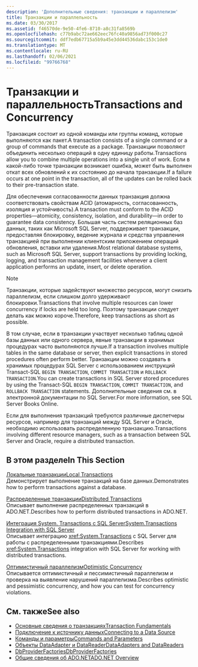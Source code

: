```yaml
---
description: 'Дополнительные сведения: транзакции и параллелизм'
title: Транзакции и параллельность
ms.date: 03/30/2017
ms.assetid: f46570de-9e50-4fe6-8710-a8c31fa8569b
ms.openlocfilehash: c77b9abc72ae662eec76fc40a9856ad73f000c27
ms.sourcegitcommit: ddf7edb67715a5b9a45e3dd44536dabc153c1de0
ms.translationtype: MT
ms.contentlocale: ru-RU
ms.lasthandoff: 02/06/2021
ms.locfileid: "99766768"
---
```

# <a name="transactions-and-concurrency"></a><span data-ttu-id="96f5e-103">Транзакции и параллельность</span><span class="sxs-lookup"><span data-stu-id="96f5e-103">Transactions and Concurrency</span></span>

<span data-ttu-id="96f5e-104">Транзакция состоит из одной команды или группы команд, которые выполняются как пакет.</span><span class="sxs-lookup"><span data-stu-id="96f5e-104">A transaction consists of a single command or a group of commands that execute as a package.</span></span> <span data-ttu-id="96f5e-105">Транзакции позволяют объединить несколько операций в одну единицу работы.</span><span class="sxs-lookup"><span data-stu-id="96f5e-105">Transactions allow you to combine multiple operations into a single unit of work.</span></span> <span data-ttu-id="96f5e-106">Если в какой-либо точке транзакции возникает ошибка, может быть выполнен откат всех обновлений к их состоянию до начала транзакции.</span><span class="sxs-lookup"><span data-stu-id="96f5e-106">If a failure occurs at one point in the transaction, all of the updates can be rolled back to their pre-transaction state.</span></span>  
  
 <span data-ttu-id="96f5e-107">Для обеспечения согласованности данных транзакция должна соответствовать свойствам ACID (атомарность, согласованность, изоляция и устойчивость).</span><span class="sxs-lookup"><span data-stu-id="96f5e-107">A transaction must conform to the ACID properties—atomicity, consistency, isolation, and durability—in order to guarantee data consistency.</span></span> <span data-ttu-id="96f5e-108">Большая часть систем реляционных баз данных, таких как Microsoft SQL Server, поддерживает транзакции, предоставляя блокировку, ведение журнала и средства управления транзакцией при выполнении клиентским приложением операций обновления, вставки или удаления.</span><span class="sxs-lookup"><span data-stu-id="96f5e-108">Most relational database systems, such as Microsoft SQL Server, support transactions by providing locking, logging, and transaction management facilities whenever a client application performs an update, insert, or delete operation.</span></span>  
  
> [!NOTE]
> <span data-ttu-id="96f5e-109">Транзакции, которые задействуют множество ресурсов, могут снизить параллелизм, если слишком долго удерживают блокировки.</span><span class="sxs-lookup"><span data-stu-id="96f5e-109">Transactions that involve multiple resources can lower concurrency if locks are held too long.</span></span> <span data-ttu-id="96f5e-110">Поэтому транзакции следует делать как можно короче.</span><span class="sxs-lookup"><span data-stu-id="96f5e-110">Therefore, keep transactions as short as possible.</span></span>  
  
 <span data-ttu-id="96f5e-111">В том случае, если в транзакции участвует несколько таблиц одной базы данных или одного сервера, явные транзакции в хранимых процедурах часто выполняются лучше.</span><span class="sxs-lookup"><span data-stu-id="96f5e-111">If a transaction involves multiple tables in the same database or server, then explicit transactions in stored procedures often perform better.</span></span> <span data-ttu-id="96f5e-112">Транзакции можно создавать в хранимых процедурах SQL Server с использованием инструкций Transact-SQL `BEGIN TRANSACTION`, `COMMIT TRANSACTION` и `ROLLBACK TRANSACTION`.</span><span class="sxs-lookup"><span data-stu-id="96f5e-112">You can create transactions in SQL Server stored procedures by using the Transact-SQL `BEGIN TRANSACTION`, `COMMIT TRANSACTION`, and `ROLLBACK TRANSACTION` statements.</span></span> <span data-ttu-id="96f5e-113">Дополнительные сведения см. в электронной документации по SQL Server.</span><span class="sxs-lookup"><span data-stu-id="96f5e-113">For more information, see SQL Server Books Online.</span></span>  
  
 <span data-ttu-id="96f5e-114">Если для выполнения транзакций требуются различные диспетчеры ресурсов, например для транзакций между SQL Server и Oracle, необходимо использовать распределенную транзакцию.</span><span class="sxs-lookup"><span data-stu-id="96f5e-114">Transactions involving different resource managers, such as a transaction between SQL Server and Oracle, require a distributed transaction.</span></span>  
  
## <a name="in-this-section"></a><span data-ttu-id="96f5e-115">В этом разделе</span><span class="sxs-lookup"><span data-stu-id="96f5e-115">In This Section</span></span>  

 [<span data-ttu-id="96f5e-116">Локальные транзакции</span><span class="sxs-lookup"><span data-stu-id="96f5e-116">Local Transactions</span></span>](local-transactions.md)  
 <span data-ttu-id="96f5e-117">Демонстрирует выполнение транзакций на базе данных.</span><span class="sxs-lookup"><span data-stu-id="96f5e-117">Demonstrates how to perform transactions against a database.</span></span>  
  
 [<span data-ttu-id="96f5e-118">Распределенные транзакции</span><span class="sxs-lookup"><span data-stu-id="96f5e-118">Distributed Transactions</span></span>](distributed-transactions.md)  
 <span data-ttu-id="96f5e-119">Описывает выполнение распределенных транзакций в ADO.NET.</span><span class="sxs-lookup"><span data-stu-id="96f5e-119">Describes how to perform distributed transactions in ADO.NET.</span></span>  
  
 [<span data-ttu-id="96f5e-120">Интеграция System. Transactions с SQL Server</span><span class="sxs-lookup"><span data-stu-id="96f5e-120">System.Transactions Integration with SQL Server</span></span>](system-transactions-integration-with-sql-server.md)  
 <span data-ttu-id="96f5e-121">Описывает интеграцию <xref:System.Transactions> с SQL Server для работы с распределенными транзакциями.</span><span class="sxs-lookup"><span data-stu-id="96f5e-121">Describes <xref:System.Transactions> integration with SQL Server for working with distributed transactions.</span></span>  
  
 [<span data-ttu-id="96f5e-122">Оптимистичный параллелизм</span><span class="sxs-lookup"><span data-stu-id="96f5e-122">Optimistic Concurrency</span></span>](optimistic-concurrency.md)  
 <span data-ttu-id="96f5e-123">Описывается оптимистичный и пессимистичный параллелизм и проверка на выявление нарушений параллелизма.</span><span class="sxs-lookup"><span data-stu-id="96f5e-123">Describes optimistic and pessimistic concurrency, and how you can test for concurrency violations.</span></span>  
  
## <a name="see-also"></a><span data-ttu-id="96f5e-124">См. также</span><span class="sxs-lookup"><span data-stu-id="96f5e-124">See also</span></span>

- [<span data-ttu-id="96f5e-125">Основные сведения о транзакциях</span><span class="sxs-lookup"><span data-stu-id="96f5e-125">Transaction Fundamentals</span></span>](../transactions/transaction-fundamentals.md)
- [<span data-ttu-id="96f5e-126">Подключение к источнику данных</span><span class="sxs-lookup"><span data-stu-id="96f5e-126">Connecting to a Data Source</span></span>](connecting-to-a-data-source.md)
- [<span data-ttu-id="96f5e-127">Команды и параметры</span><span class="sxs-lookup"><span data-stu-id="96f5e-127">Commands and Parameters</span></span>](commands-and-parameters.md)
- [<span data-ttu-id="96f5e-128">Объекты DataAdapter и DataReader</span><span class="sxs-lookup"><span data-stu-id="96f5e-128">DataAdapters and DataReaders</span></span>](dataadapters-and-datareaders.md)
- [<span data-ttu-id="96f5e-129">DbProviderFactories</span><span class="sxs-lookup"><span data-stu-id="96f5e-129">DbProviderFactories</span></span>](dbproviderfactories.md)
- [<span data-ttu-id="96f5e-130">Общие сведения об ADO.NET</span><span class="sxs-lookup"><span data-stu-id="96f5e-130">ADO.NET Overview</span></span>](ado-net-overview.md)
